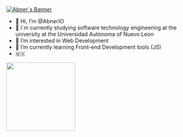 [![Abner´s Banner](./RANDOM/Banner.png)](https://github.com/AbnerIO?tab=repositories)

- 👋 Hi, I’m @AbnerIO
- 📱 I´m currently studying software technology engineering at the university at the Universidad Autónoma of Nuevo Leon 
- 👀 I’m interested in Web Development
- 🌱 I’m currently learning Front-end Development tools (JS)
- :mexico: 

<img height="180em" src="https://github-readme-stats.vercel.app/api?username=AbnerIO&show_icons=true&hide_border=true&&count_private=true&include_all_commits=true" />
